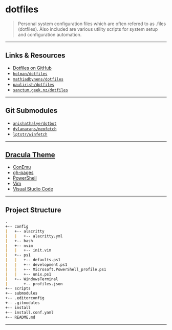 # dotfiles

> Personal system configuration files which are often refered to as .files (dotfiles).
> Also included are various utility scripts for system setup and configuration automation.

---

## Links & Resources

* [Dotfiles on GitHub](https://github.com/search?q=dotfiles)
* [`holman/dotfiles`](https://github.com/holman/dotfiles)
* [`mathiadbynens/dotfiles`](https://github.com/mathiasbynens/dotfiles)
* [`paulirish/dotfiles`](https://github.com/paulirish/dotfiles)
* [`sanctum.geek.nz/dotfiles`](https://sanctum.geek.nz/cgit/dotfiles.git/about/)

---

## Git Submodules

* [`anishathalye/dotbot`](https://github.com/anishathalye/dotbot)
* [`dylanaraps/neofetch`](https://github.com/dylanaraps/neofetch/)
* [`lptstr/winfetch`](https://github.com/lptstr/winfetch/)

---

## [Dracula Theme](https://github.com/dracula/dracula-theme)

* [ConEmu](https://github.com/dracula/conemu)
* [gh-pages](https://github.com/dracula/gh-pages)
* [PowerShell](https://github.com/dracula/powershell)
* [Vim](https://github.com/dracula/vim)
* [Visual Studio Code](https://github.com/dracula/visual-studio-code)

---

## Project Structure

```md
.
+-- config
|   +-- alacritty
|   |   +-- alacritty.yml
|   +-- bash
|   +-- nvim
|   |   +-- init.vim
|   +-- ps1
|   |   +-- defaults.ps1
|   |   +-- development.ps1
|   |   +-- Microsoft.PowerShell_profile.ps1
|   |   +-- unix.ps1
|   +-- WindowsTerminal
|       +-- profiles.json
+-- scripts
+-- submodules
+-- .editorconfig
+-- .gitmodules
+-- install
+-- install.conf.yaml
+-- README.md
```

---
